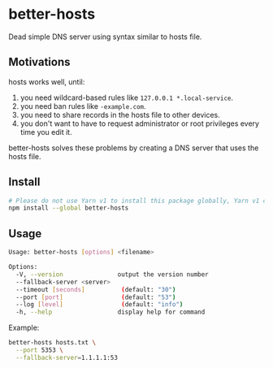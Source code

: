 # better-hosts
Dead simple DNS server using syntax similar to hosts file.

## Motivations
hosts works well, until:
1. you need wildcard-based rules like `127.0.0.1 *.local-service`.
2. you need ban rules like `-example.com`.
3. you need to share records in the hosts file to other devices.
4. you don't want to have to request administrator or root privileges every time you edit it.

better-hosts solves these problems by creating a DNS server that uses the hosts file.

## Install
```sh
# Please do not use Yarn v1 to install this package globally, Yarn v1 cannot properly patch dependencies.
npm install --global better-hosts
```

## Usage
```sh
Usage: better-hosts [options] <filename>

Options:
  -V, --version               output the version number
  --fallback-server <server>
  --timeout [seconds]          (default: "30")
  --port [port]                (default: "53")
  --log [level]                (default: "info")
  -h, --help                  display help for command
```

Example:
```sh
better-hosts hosts.txt \
  --port 5353 \
  --fallback-server=1.1.1.1:53
```
